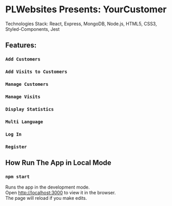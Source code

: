 # PLWebsites Presents: YourCustomer

Technologies Stack: React, Express, MongoDB, Node.js, HTML5, CSS3, Styled-Components, Jest

## Features:

### `Add Customers`
### `Add Visits to Customers`
### `Manage Customers`
### `Manage Visits`
### `Display Statistics`
### `Multi Language`
### `Log In`
### `Register`

## How Run The App in Local Mode
### `npm start`
Runs the app in the development mode.\
Open [http://localhost:3000](http://localhost:3000) to view it in the browser.\
The page will reload if you make edits.


